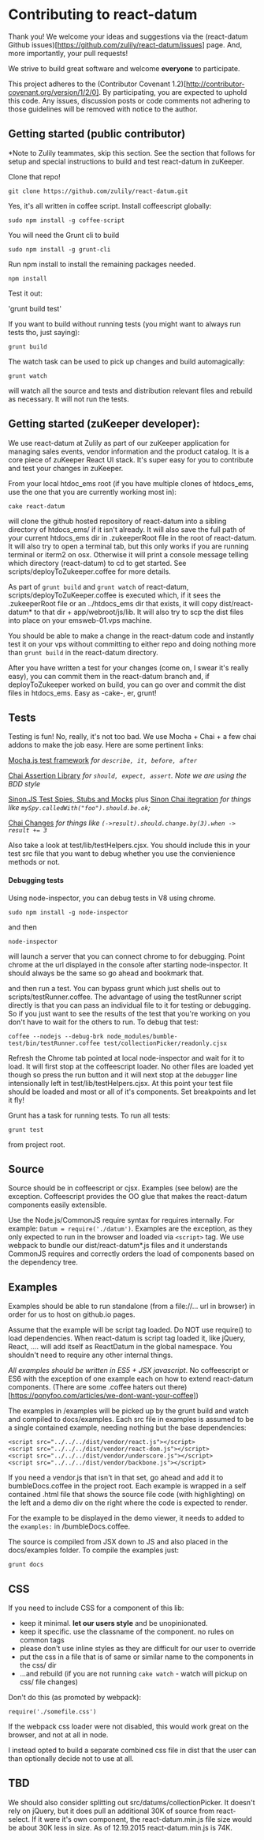 
# Contributing to react-datum

Thank you!  We welcome your ideas and suggestions via the (react-datum Github issues)[https://github.com/zulily/react-datum/issues] page.  And, more importantly, your pull requests!

We strive to build great software and welcome **everyone** to participate.  

This project adheres to the (Contributor Covenant 1.2)[http://contributor-covenant.org/version/1/2/0]. By participating, you are expected to uphold this code. Any issues, discussion posts or code comments not adhering to those guidelines will be removed with notice to the author.

## Getting started (public contributor)

*Note to Zulily teammates, skip this section.  See the section that follows for setup and special instructions to build and test react-datum in zuKeeper.

Clone that repo!  

`git clone https://github.com/zulily/react-datum.git`

Yes, it's all written in coffee script.  Install coffeescript globally:

`sudo npm install -g coffee-script`

You will need the Grunt cli to build

`sudo npm install -g grunt-cli`

Run npm install to install the remaining packages needed.

`npm install`

Test it out:

'grunt build test'

If you want to build without running tests (you might want to always run tests tho, just saying):

`grunt build`

The watch task can be used to pick up changes and build automagically:

`grunt watch`

will watch all the source and tests and distribution relevant files and rebuild as necessary.  It will not run the tests.

## Getting started (zuKeeper developer):

We use react-datum at Zulily as part of our zuKeeper application for managing sales events, vendor information and the product catalog.  It is a core piece of zuKeeper React UI stack.  It's super easy for you to contribute and test your changes in zuKeeper. 

From your local htdoc_ems root (if you have multiple clones of htdocs_ems, use the one that you are currently working most in):

`cake react-datum` 

will clone the github hosted repository of react-datum into a sibling directory of htdocs_ems/ if it isn't already. It will also save the full path of your current htdocs_ems dir in .zukeeperRoot file in the root of react-datum.  It will also try to open a terminal tab, but this only works if you are running terminal or iterm2 on osx.  Otherwise it will print a console message telling which directory (react-datum) to cd to get started.  See scripts/deployToZukeeper.coffee for more details. 

As part of `grunt build` and `grunt watch` of react-datum, scripts/deployToZuKeeper.coffee is executed which, if it sees the .zukeeperRoot file or an ../htdocs_ems dir that exists, it will copy dist/react-datum* to that dir + app/webroot/js/lib.  It will also try to scp the dist files into place on your emsweb-01.vps machine.   

You should be able to make a change in the react-datum code and instantly test it on your vps without committing to either repo and doing nothing more than `grunt build` in the react-datum directory.

After you have written a test for your changes (come on, I swear it's really easy), you can commit them in the react-datum branch and, if deployToZukeeper worked on build, you can go over and commit the dist files in htdocs_ems.  Easy as -cake-, er, grunt!


## Tests

Testing is fun!   No, really, it's not too bad.  We use Mocha + Chai + a few chai addons to make the job easy.   Here are some pertinent links: 

[Mocha.js test framework](http://visionmedia.github.io/mocha) 
_for `describe, it, before, after`_

[Chai Assertion Library](http://chaijs.com) 
_for `should, expect, assert`. Note we are using the BDD style_ 

[Sinon.JS Test Spies, Stubs and Mocks](http://sinonjs.org/docs/) plus 
[Sinon Chai itegration](https://github.com/domenic/sinon-chai) 
_for things like `mySpy.calledWith("foo").should.be.ok`;_ 
 
[Chai Changes](https://github.com/matthijsgroen/chai-changes) 
_for things like `(->result).should.change.by(3).when -> result += 3`_

Also take a look at test/lib/testHelpers.cjsx.  You should include this in your test src file that you want to debug whether you use the convienience methods or not.  
  

#### Debugging tests

Using node-inspector, you can debug tests in V8 using chrome.  

`sudo npm install -g node-inspector`

and then

`node-inspector`

will launch a server that you can connect chrome to for debugging. Point chrome at the url displayed in the console after starting node-inspector.  It should always be the same so go ahead and bookmark that.

and then run a test.  You can bypass grunt which just shells out to scripts/testRunner.coffee.  The advantage of using the testRunner script directly is that you can pass an individual file to it for testing or debugging.  So if you just want to see the results of the test that you're working on you don't have to wait for the others to run.  To debug that test:

`coffee --nodejs --debug-brk node_modules/bumble-test/bin/testRunner.coffee test/collectionPicker/readonly.cjsx`   

Refresh the Chrome tab pointed at local node-inspector and wait for it to load.  It will first stop at the coffeescript loader. No other files are loaded yet though so press the run button and it will next stop at the `debugger` line intensionally left in test/lib/testHelpers.cjsx.  At this point your test file should be loaded and most or all of it's components.  Set breakpoints and let it fly!

Grunt has a task for running tests. To run all tests: 

`grunt test`

from project root.


## Source

Source should be in coffeescript or cjsx.  Examples (see below) are the exception.  Coffeescript provides the OO glue that makes the react-datum components easily extensible. 

Use the Node.js/CommonJS require syntax for requires internally. For example: `Datum = require('./datum')`.  Examples are the exception, as they only expected to run in the browser and loaded via `<script>` tag.  We use webpack to bundle our dist/react-datum*.js files and it understands CommonJS requires and correctly orders the load of components based on the dependency tree.
   

## Examples

Examples should be able to run standalone (from a file://... url in browser) in order for us to host on github.io pages.  

Assume that the example will be script tag loaded.  Do NOT use require() to load dependencies.  When react-datum is script tag loaded it, like jQuery, React, .... will add itself as ReactDatum in the global namespace.  You shouldn't need to require any other internal things.

*All examples should be written in ES5 + JSX javascript*.  No coffeescript or ES6 with the exception of one example each on how to extend react-datum components. (There are some .coffee haters out there)[https://ponyfoo.com/articles/we-dont-want-your-coffee])

The examples in /examples will be picked up by the grunt build and watch and compiled to docs/examples.  Each src file in examples is assumed to be a single contained example, needing nothing but the base dependencies:
```
<script src="../../../dist/vendor/react.js"></script>
<script src="../../../dist/vendor/react-dom.js"></script>
<script src="../../../dist/vendor/underscore.js"></script>
<script src="../../../dist/vendor/backbone.js"></script>
```

If you need a vendor.js that isn't in that set, go ahead and add it to bumbleDocs.coffee in the project root.  Each example is wrapped in a self contained .html file that shows the source file code (with highlighting) on the left and a demo div on the right where the code is expected to render.  

For the example to be displayed in the demo viewer, it needs to added to the `examples:` in /bumbleDocs.coffee.

The source is compiled from JSX down to JS and also placed in the docs/examples folder.  To compile the examples just:

`grunt docs`
 
 
## CSS

If you need to include CSS for a component of this lib:
  - keep it minimal.  **let our users style** and be unopinionated. 
  - keep it specific. use the classname of the component. no rules on common tags
  - please don't use inline styles as they are difficult for our user to override
  - put the css in a file that is of same or similar name to the components in the css/ dir
  - ...and rebuild (if you are not running `cake watch` - watch will pickup on css/ file changes)

Don't do this (as promoted by webpack):  
```
require('./somefile.css')
```
If the webpack css loader were not disabled, this would work great on the browser, and not at
all in node.   

I instead opted to build a separate combined css file in dist that the user can than optionally
decide not to use at all.    

## TBD

We should also consider splitting out src/datums/collectionPicker.  It doesn't rely on jQuery, but it does pull an additional 30K of source from react-select.  If it were it's own component, the react-datum.min.js file size would be about 30K less in size.  As of 12.19.2015 react-datum.min.js is 74K.




